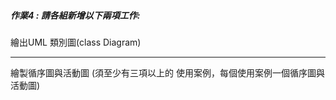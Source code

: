 ##### 作業4 : 請各組新增以下兩項工作: 

繪出UML 類別圖(class Diagram)

---
繪製循序圖與活動圖 (須至少有三項以上的 使用案例，每個使用案例一個循序圖與活動圖)

